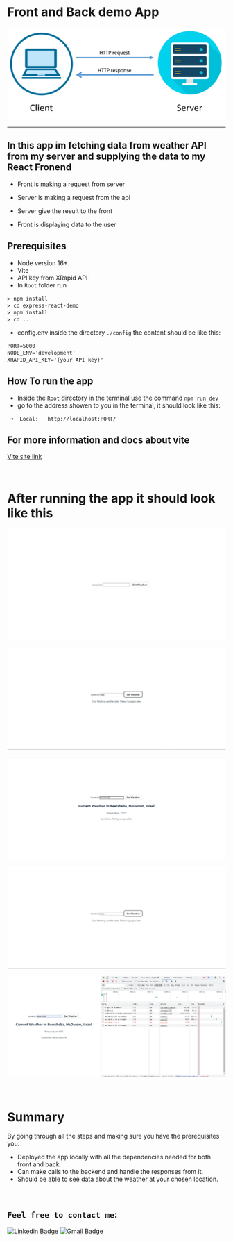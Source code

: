 # Front and Back demo App

![plot](./screenshots/diagram.png) 

<hr>

## In this app im fetching data from weather API from my server and supplying the data to my React Fronend

-  Front is making a request from server

-  Server is making a request from the api

-  Server give the result to the front

-  Front is displaying data to the user



## Prerequisites
* Node version 16+.
* Vite
* API key from XRapid API
* In `Root` folder run 
```
> npm install
> cd express-react-demo
> npm install
> cd ..
```
* config.env inside the directory `./config` the content should be like this:

```
PORT=5000
NODE_ENV='development'
XRAPID_API_KEY='{your API key}'
```


## How To run the app

- Inside the `Root` directory in the terminal use the command ```npm run dev```
- go to the address showen to you in the terminal, it should look like this:  
```
 ➜  Local:   http://localhost:PORT/ 
```



## For more information and docs about vite
[Vite site link ](https://vitejs.dev/)

<br>

# After running the app it should look like this
![plot](./screenshots/screenshot0.png) 

![plot](./screenshots/screenshot2.png) 

![plot](./screenshots/screenshot1.png) 

![plot](./screenshots/screenshot2.png) 


![plot](./screenshots/screenshot3.png) 


<br>


# Summary
By going through all the steps and making sure you have the prerequisites you:
- Deployed the app locally with all the dependencies needed for both front and back.
- Can make calls to the backend and handle the responses from it.
- Should be able to see data about the weather at your chosen location.

<br>

## `Feel free to contact me`:


[![Linkedin Badge](https://img.shields.io/badge/-Elad%20Harel-blue?style=flat-square&logo=Linkedin&logoColor=white&link&=https://www.linkedin.com/in/elad-harel-06ab61183/)](https://www.linkedin.com/in/elad-harel-06ab61183/)
[![Gmail Badge](https://img.shields.io/badge/-Eladjmc88@gmail.com-c14438?style=flat-square&logo=Gmail&logoColor=white&link=mailto:Eladjmc88@gmail.com)](mailto:benben95939@gmail.com)
